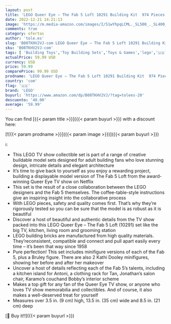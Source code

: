 ```yaml
---
layout: post
title: 'LEGO Queer Eye – The Fab 5 Loft 10291 Building Kit  974 Pieces '
date: 2022-12-21 14:21:13
image: 'https://m.media-amazon.com/images/I/51wYhpqLCML._SL500_._SL400_.jpg'
comments: true
category: ofertas
author: 'tole.es'
slug: 'B08TKHV2VJ-com LEGO Queer Eye – The Fab 5 Loft 10291 Building Kit 974...'
sku: 'B08TKHV2VJ-com'
tags: [ 'Building Toys','Toy Building Sets','Toys & Games','lego','🇺🇸', ]
actualPrice: 59.99 USD
currency: USD
price: 59.99
comparePrice: 99.99 USD
prodname: 'LEGO Queer Eye – The Fab 5 Loft 10291 Building Kit  974 Pieces '
country: 'com'
flag: '🇺🇸'
brand: 'LEGO'
buyurl: 'https://www.amazon.com/dp/B08TKHV2VJ/?tag=tolees-20'
descuento: '40.00'
average: '59.99'
---
```


You can find [{{< param title >}}]({{< param buyurl >}}) with a discount here:

[![{{< param prodname >}}]({{< param image >}})]({{< param buyurl >}})

ℹ️:

- This LEGO TV show collectible set is part of a range of creative buildable model sets designed for adult building fans who love stunning design, intricate details and elegant architecture
- It’s time to give back to yourself as you enjoy a rewarding project, building a displayable model version of The Fab 5 Loft from the award-winning Queer Eye TV show on Netflix
- This set is the result of a close collaboration between the LEGO designers and the Fab 5 themselves. The coffee-table-style instructions give an inspiring insight into the collaborative process
- With LEGO pieces, safety and quality comes first. That’s why they’re rigorously tested so you can be sure that the model is as robust as it is beautiful
- Discover a host of beautiful and authentic details from the TV show packed into this LEGO Queer Eye – The Fab 5 Loft (10291) set like the big TV, kitchen, living room and grooming station
- LEGO building bricks are manufactured from high quality materials. They’reconsistent, compatible and connect and pull apart easily every time – it’s been that way since 1958
- Pure perfection! This set includes minifigure versions of each of the Fab 5, plus a Bruley figure. There are also 2 Kathi Dooley minifigures, showing her before and after her makeover
- Uncover a host of details reflecting each of the Fab 5’s talents, including a kitchen island for Antoni, a clothing rack for Tan, Jonathan’s salon chair, Karamo’s couchand Bobby’s interior scheme
- Makes a top gift for any fan of the Queer Eye TV show, or anyone who loves TV show memorabilia and collectibles. And of course, it also makes a well-deserved treat for yourself
- Measures over 3.5 in. (9 cm) high, 13.5 in. (35 cm) wide and 8.5 in. (21 cm) deep

[🛒 Buy it!!]({{< param buyurl >}})

